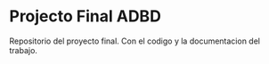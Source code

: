 # Projecto Final ADBD
Repositorio del proyecto final. Con el codigo y la documentacion del trabajo.
